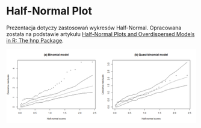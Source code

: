 ﻿# Half-Normal Plot

Prezentacja dotyczy zastosowań wykresów Half-Normal.
Opracowana została na podstawie artykułu [Half-Normal Plots and Overdispersed Models in R: The hnp Package](https://www.jstatsoft.org/article/view/v081i10).

![](hnp.png)